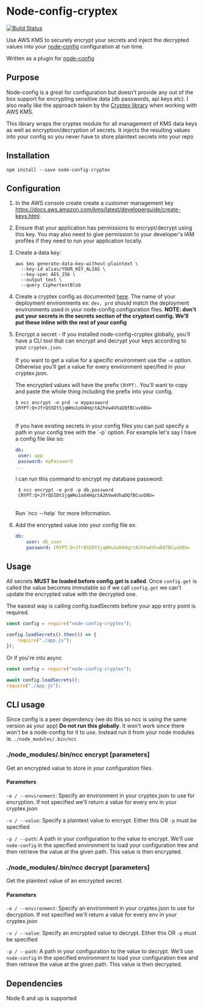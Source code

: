 # Node-config-cryptex

[![Build Status](https://travis-ci.org/fetch-auto/node-config-cryptex.svg?branch=master)](https://travis-ci.org/fetch-auto/node-config-cryptex)

Use AWS KMS to securely encrypt your secrets and inject the decrypted values into your [node-config](https://github.com/lorenwest/node-config) configuration at run time.

Written as a plugin for [node-config](https://github.com/lorenwest/node-config)

## Purpose

Node-config is a great for configuration but doesn't provide any out of the box support for encrypting sensitive data (db passwords, api keys etc).  I also really like the approach taken by the [Cryptex library](https://github.com/TomFrost/Cryptex) when working with AWS KMS.

This library wraps the cryptex module for all management of KMS data keys as well as encryption/decryption of secrets.  It injects the resulting values into your config so you never have to store plaintext secrets into your repo

## Installation

```
npm install --save node-config-cryptex
```

## Configuration

1. In the AWS console create create a customer management key https://docs.aws.amazon.com/kms/latest/developerguide/create-keys.html.
2. Ensure that your application has permissions to encrypt/decrypt using this key.  You may also need to give permission to your developer's IAM profiles if they need to run your application locally.

3. Create a data key:
    ```
    aws kms generate-data-key-without-plaintext \
      --key-id alias/YOUR_KEY_ALIAS \
      --key-spec AES_256 \
      --output text \
      --query CiphertextBlob
    ```
4. Create a cryptex config as documented [here](https://github.com/TomFrost/Cryptex/blob/master/README.md#5-save-your-secrets). The name of your deployment environments ex: `dev, prd` should match the deployment environments used in your node-config configuration files.  **NOTE: don't put your secrets in the secrets section of the cryptext config. We'll put these inline with the rest of your config**
5. Encrypt a secret -
    If you installed node-config-cryptex globally, you'll have a CLI tool that can encrypt and decrypt your keys according to your `cryptex.json`. <br/>
        <br/>
        If you want to get a value for a specific environment use the `-e` option. Otherwise you'll get a value for every environment specified in your cryptex.json.

    The encrypted values will have the prefix `CRYPT:`. You'll want to copy and paste the whole thing including the prefix into your config.

    ```
    $ ncc encrypt -e prd -v mypassword
    CRYPT:Q+JfrQS5DtSjqWHu1oO4HqctA2hVw4VhaDQfBCuvO8U=
    ```
    <br/>
   If you have existing secrets in your config files you can just specify a path in your config tree with the `-p` option. For example let's say I have a config file like so:

   ```yml
   db:
    user: app
    password: myPassword
   ...
   ```

   I can run this command to encrypt my database password:

   ```
    $ ncc encrypt -e prd -p db.password
    CRYPT:Q+JfrQS5DtSjqWHu1oO4HqctA2hVw4VhaDQfBCuvO8U=
   ```

    <br/>
    Run `ncc --help` for more information.

6. Add the encrypted value into your config file ex:
    ```yml
    db:
        user: db_user
        password: CRYPT:Q+JfrQS5DtSjqWHu1oO4HqctA2hVw4VhaDQfBCuvO8U=
    ```

## Usage
All secrets **MUST be loaded before config.get is called**. Once `config.get` is called the value becomes immutable so if we call `config.get` we can't update the encrypted value with the decrypted one.

The easiest way is calling config.loadSecrets before your app entry point is required.

```js
const config = require("node-config-cryptex");

config.loadSecrets().then(() => {
    require("./app.js");
});
```

Or if you're into async

```js
const config = require("node-config-cryptex");

await config.loadSecrets();
require("./app.js");
```

## CLI usage

Since config is a peer dependency (we do this so ncc is using the same version as your app) **Do not run this globally**. It won't work since there won't be a node-config for it to use. Instead run it from your node modules ie. `./node_modules/.bin/ncc`

### ./node_modules/.bin/ncc encrypt [parameters]

Get an encrypted value to store in your configuration files.

#### Parameters

`-e / --environment`: Specify an environment in your cryptex.json to use for encryption. If not specified we'll return a value for every env in your cryptex.json

`-v / --value`: Specify a plaintext value to encrypt. Either this OR `-p` must be specified

`-p / --path`: A path in your configuration to the value to encrypt. We'll use `node-config` in the specified environment to load your configuration tree and then retrieve the value at the given path. This value is then encrypted.

### ./node_modules/.bin/ncc decrypt [parameters]

Get the plaintext value of an encrypted secret.

#### Parameters

`-e / --environment`: Specify an environment in your cryptex.json to use for decryption. If not specified we'll return a value for every env in your cryptex.json

`-v / --value`: Specify an encrypted value to decrypt. Either this OR `-p` must be specified

`-p / --path`: A path in your configuration to the value to decrypt. We'll use `node-config` in the specified environment to load your configuration tree and then retrieve the value at the given path. This value is then decrypted.

## Dependencies

Node 6 and up is supported


